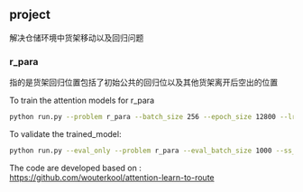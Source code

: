 ## project

解决仓储环境中货架移动以及回归问题

### r_para
指的是货架回归位置包括了初始公共的回归位以及其他货架离开后空出的位置


To train the attention models for r_para
```bash
python run.py --problem r_para --batch_size 256 --epoch_size 12800 --lr_model 0.0001 --n_epochs 100 --eval_batch_size 1000 --checkpoint_epochs 10 --ss_size 10 --r_size 10  --run_name train
```

To validate the trained_model:
```bash
python run.py --eval_only --problem r_para --eval_batch_size 1000 --ss_size 10 --r_size 10  --run_name validate --val_dataset '#path' --load_path '#model_path'
```



The code are developed based on :
https://github.com/wouterkool/attention-learn-to-route